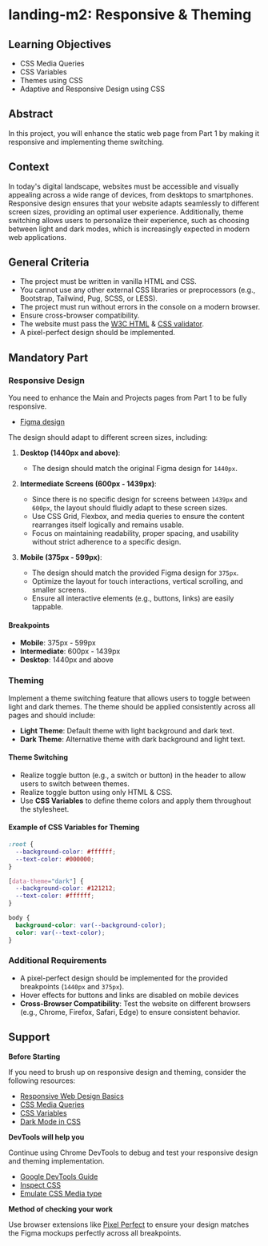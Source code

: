 # landing-m2: Responsive & Theming

## Learning Objectives

- CSS Media Queries
- CSS Variables
- Themes using CSS
- Adaptive and Responsive Design using CSS

## Abstract

In this project, you will enhance the static web page from Part 1 by making it responsive and implementing theme switching.

## Context

In today's digital landscape, websites must be accessible and visually appealing across a wide range of devices, from desktops to smartphones. Responsive design ensures that your website adapts seamlessly to different screen sizes, providing an optimal user experience. Additionally, theme switching allows users to personalize their experience, such as choosing between light and dark modes, which is increasingly expected in modern web applications.

## General Criteria

- The project must be written in vanilla HTML and CSS.
- You cannot use any other external CSS libraries or preprocessors (e.g., Bootstrap, Tailwind, Pug, SCSS, or LESS).
- The project must run without errors in the console on a modern browser.
- Ensure cross-browser compatibility.
- The website must pass the [W3C HTML](https://validator.w3.org/) & [CSS validator](http://jigsaw.w3.org/css-validator/).
- A pixel-perfect design should be implemented.

## Mandatory Part

### Responsive Design

You need to enhance the Main and Projects pages from Part 1 to be fully responsive.

- [Figma design](https://www.figma.com/design/LjSY8wCfM7vOkzNEhngnOL/Alem-Project-Landing)

The design should adapt to different screen sizes, including:

1. **Desktop (1440px and above)**:

   - The design should match the original Figma design for `1440px`.

2. **Intermediate Screens (600px - 1439px)**:

   - Since there is no specific design for screens between `1439px` and `600px`, the layout should fluidly adapt to these screen sizes.
   - Use CSS Grid, Flexbox, and media queries to ensure the content rearranges itself logically and remains usable.
   - Focus on maintaining readability, proper spacing, and usability without strict adherence to a specific design.

3. **Mobile (375px - 599px)**:
   - The design should match the provided Figma design for `375px`.
   - Optimize the layout for touch interactions, vertical scrolling, and smaller screens.
   - Ensure all interactive elements (e.g., buttons, links) are easily tappable.

#### Breakpoints

- **Mobile**: 375px - 599px
- **Intermediate**: 600px - 1439px
- **Desktop**: 1440px and above

### Theming

Implement a theme switching feature that allows users to toggle between light and dark themes. The theme should be applied consistently across all pages and should include:

- **Light Theme**: Default theme with light background and dark text.
- **Dark Theme**: Alternative theme with dark background and light text.

#### Theme Switching

- Realize toggle button (e.g., a switch or button) in the header to allow users to switch between themes.
- Realize toggle button using only HTML & CSS.
- Use **CSS Variables** to define theme colors and apply them throughout the stylesheet.

#### Example of CSS Variables for Theming

```css
:root {
  --background-color: #ffffff;
  --text-color: #000000;
}

[data-theme="dark"] {
  --background-color: #121212;
  --text-color: #ffffff;
}

body {
  background-color: var(--background-color);
  color: var(--text-color);
}
```

### Additional Requirements

- A pixel-perfect design should be implemented for the provided breakpoints (`1440px` and `375px`).
- Hover effects for buttons and links are disabled on mobile devices
- **Cross-Browser Compatibility**: Test the website on different browsers (e.g., Chrome, Firefox, Safari, Edge) to ensure consistent behavior.

## Support

**Before Starting**

If you need to brush up on responsive design and theming, consider the following resources:

- [Responsive Web Design Basics](https://web.dev/responsive-web-design-basics/)
- [CSS Media Queries](https://developer.mozilla.org/en-US/docs/Web/CSS/Media_Queries/Using_media_queries)
- [CSS Variables](https://developer.mozilla.org/en-US/docs/Web/CSS/Using_CSS_custom_properties)
- [Dark Mode in CSS](https://css-tricks.com/dark-modes-with-css/)

**DevTools will help you**

Continue using Chrome DevTools to debug and test your responsive design and theming implementation.

- [Google DevTools Guide](https://developer.chrome.com/docs/devtools)
- [Inspect CSS](https://developer.chrome.com/docs/devtools/css)
- [Emulate CSS Media type](https://developer.chrome.com/docs/devtools/rendering/emulate-css)

**Method of checking your work**

Use browser extensions like [Pixel Perfect](https://chromewebstore.google.com/search/Pixel%20perfect) to ensure your design matches the Figma mockups perfectly across all breakpoints.
